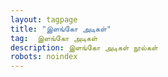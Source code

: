 ```yaml
---
layout: tagpage
title: "இளங்கோ அடிகள்"
tag:  இளங்கோ அடிகள்
description: இளங்கோ அடிகள் நூல்கள்
robots: noindex
---
```


